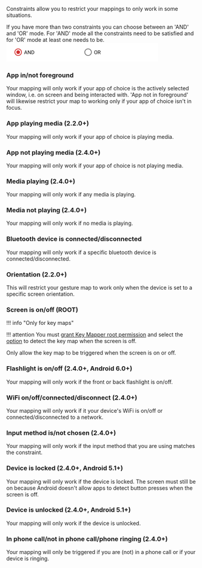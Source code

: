 Constraints allow you to restrict your mappings to only work in some situations.

If you have more than two constraints you can choose between an 'AND' and 'OR' mode. For 'AND' mode all the constraints need to be satisfied and for 'OR' mode at least one needs to be.
![](../images/constraint-mode-radio-buttons.png)

### App in/not foreground
Your mapping will only work if your app of choice is the actively selected window, i.e. on screen and being interacted with. 'App not in foreground' will likewise restrict your map to working only if your app of choice isn't in focus.

### App playing media (2.2.0+)
Your mapping will only work if your app of choice is playing media.

### App not playing media (2.4.0+)
Your mapping will only work if your app of choice is not playing media.

### Media playing (2.4.0+)
Your mapping will only work if any media is playing.

### Media not playing (2.4.0+)
Your mapping will only work if no media is playing.

### Bluetooth device is connected/disconnected
Your mapping will only work if a specific bluetooth device is connected/disconnected.

### Orientation (2.2.0+)
This will restrict your gesture map to work only when the device is set to a specific screen orientation.

### Screen is on/off (ROOT)

!!! info "Only for key maps"

!!! attention
    You must [grant Key Mapper root permission](settings.md#key-mapper-has-root-permission) and select the [option](../keymaps#special-options) to detect the key map when the screen is off.

Only allow the key map to be triggered when the screen is on or off.

### Flashlight is on/off (2.4.0+, Android 6.0+)

Your mapping will only work if the front or back flashlight is on/off.

### WiFi on/off/connected/disconnect (2.4.0+)

Your mapping will only work if it your device's WiFi is on/off or connected/disconnected to a
network.

### Input method is/not chosen (2.4.0+)

Your mapping will only work if the input method that you are using matches the constraint.

### Device is locked (2.4.0+, Android 5.1+)

Your mapping will only work if the device is locked. The screen must still be on because Android doesn't allow apps to
detect button presses when the screen is off.

### Device is unlocked (2.4.0+, Android 5.1+)

Your mapping will only work if the device is unlocked.

### In phone call/not in phone call/phone ringing (2.4.0+)

Your mapping will only be triggered if you are (not) in a phone call or if your device is ringing.